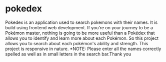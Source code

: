 # pokedex
Pokedex is an application used to search pokemons with their names. It is build using frontend web development. 
If you’re on your journey to be a Pokémon master, nothing is going to be more useful than a Pokédex that allows you to identify and learn more about each Pokémon. 
So this project allows you to search about each pokémon's ability and strength.
This project is responsive in nature. 
*NOTE: Please enter all the names correctly spelled as well as in small letters in the search bar.Thank you
